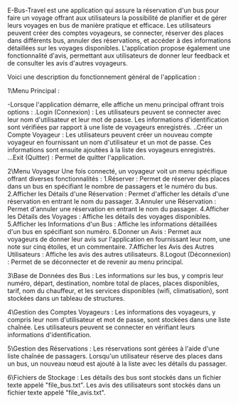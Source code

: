 
E-Bus-Travel est une application qui assure la réservation d'un bus pour faire un voyage offrant aux utilisateurs la possibilité de planifier et de gérer leurs voyages en bus de manière pratique et efficace. 
Les utilisateurs peuvent créer des comptes voyageurs, se connecter, réserver des places dans différents bus, annuler des réservations, et accéder à des informations détaillées sur les voyages disponibles. 
L'application propose également une fonctionnalité d'avis, permettant aux utilisateurs de donner leur feedback et de consulter les avis d'autres voyageurs.

Voici une description du fonctionnement général de l'application :

1\Menu Principal :

-Lorsque l'application démarre, elle affiche un menu principal offrant trois options :
.Login (Connexion) : Les utilisateurs peuvent se connecter avec leur nom d'utilisateur et leur mot de passe. Les informations d'identification sont vérifiées par rapport à une liste de voyageurs enregistrés.
..Créer un Compte Voyageur : Les utilisateurs peuvent créer un nouveau compte voyageur en fournissant un nom d'utilisateur et un mot de passe. Ces informations sont ensuite ajoutées à la liste des voyageurs enregistrés.
...Exit (Quitter) : Permet de quitter l'application.

2\Menu Voyageur
Une fois connecté, un voyageur voit un menu spécifique offrant diverses fonctionnalités :
1.Réserver : Permet de réserver des places dans un bus en spécifiant le nombre de passagers et le numéro du bus.
2.Afficher les Détails d'une Réservation : Permet d'afficher les détails d'une réservation en entrant le nom du passager.
3.Annuler une Réservation : Permet d'annuler une réservation en entrant le nom du passager.
4.Afficher les Détails des Voyages : Affiche les détails des voyages disponibles.
5.Afficher les Informations d'un Bus : Affiche les informations détaillées d'un bus en spécifiant son numéro.
6.Donner un Avis : Permet aux voyageurs de donner leur avis sur l'application en fournissant leur nom, une note sur cinq étoiles, et un commentaire.
7.Afficher les Avis des Autres Utilisateurs : Affiche les avis des autres utilisateurs.
8.Logout (Déconnexion) : Permet de se déconnecter et de revenir au menu principal.

3\Base de Données des Bus :
Les informations sur les bus, y compris leur numéro, départ, destination, nombre total de places, places disponibles, tarif, nom du chauffeur, et les services disponibles (wifi, climatisation), sont stockées dans un tableau de structures.

4\Gestion des Comptes Voyageurs :
Les informations des voyageurs, y compris leur nom d'utilisateur et mot de passe, sont stockées dans une liste chaînée. Les utilisateurs peuvent se connecter en vérifiant leurs informations d'identification.

5\Gestion des Réservations :
Les réservations sont gérées à l'aide d'une liste chaînée de passagers. Lorsqu'un utilisateur réserve des places dans un bus, un nouveau nœud est ajouté à la liste avec les détails du passager.

6\Fichiers de Stockage :
Les détails des bus sont stockés dans un fichier texte appelé "file_bus.txt".
Les avis des utilisateurs sont stockés dans un fichier texte appelé "file_avis.txt".
